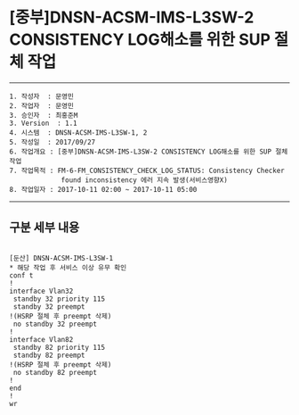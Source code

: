 # [중부]DNSN-ACSM-IMS-L3SW-2 CONSISTENCY LOG해소를 위한 SUP 절체 작업

-------------
```
1. 작성자	: 문영민	
2. 작업자	: 문영민
3. 승인자	: 최홍준M
3. Version	: 1.1	
4. 시스템	: DNSN-ACSM-IMS-L3SW-1, 2	
5. 작성일	: 2017/09/27
6. 작업개요	: [중부]DNSN-ACSM-IMS-L3SW-2 CONSISTENCY LOG해소를 위한 SUP 절체 작업
7. 작업목적	: FM-6-FM_CONSISTENCY_CHECK_LOG_STATUS: Consistency Checker
             found inconsistency 에러 지속 발생(서비스영향X)
8. 작업일자	: 2017-10-11 02:00 ~ 2017-10-11 05:00
```
-------------
구분	세부 내용
-------------

<pre><code>
[둔산] DNSN-ACSM-IMS-L3SW-1
* 해당 작업 후 서비스 이상 유무 확인 
conf t
!
interface Vlan32
 standby 32 priority 115
 standby 32 preempt
!(HSRP 절체 후 preempt 삭제)
 no standby 32 preempt
!
interface Vlan82
 standby 82 priority 115
 standby 82 preempt
!(HSRP 절체 후 preempt 삭제)
 no standby 82 preempt
!
end
!
wr
</code></pre>

